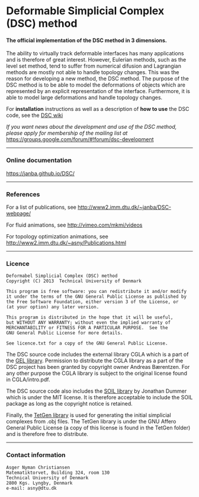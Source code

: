 Deformable Simplicial Complex (DSC) method
===

#### The official implementation of the DSC method in 3 dimensions.

The ability to virtually track deformable interfaces has many applications and is therefore of great interest. 
However, Eulerian methods, such as the level set method, tend to suffer from numerical 
difusion and Lagrangian methods are mostly not able to handle topology changes. This was the reason for 
developing a new method, the DSC method. The purpose of the DSC method is to be able to 
model the deformations of objects which are represented by an explicit representation of the interface. 
Furthermore, it is able to model large deformations and handle topology changes.

For **installation** instructions as well as a description of **how to use** the DSC code, see the [DSC wiki](https://github.com/asny/DSC/wiki)

_If you want news about the development and use of the DSC method, please apply for membership of the mailing list at_
https://groups.google.com/forum/#!forum/dsc-development

---
### Online documentation

https://janba.github.io/DSC/

---
### References

For a list of publications, see http://www2.imm.dtu.dk/~janba/DSC-webpage/

For fluid animations, see http://vimeo.com/mkmi/videos

For topology optimization animations, see http://www2.imm.dtu.dk/~asny/Publications.html

---
### Licence

    Deformabel Simplicial Complex (DSC) method
    Copyright (C) 2013  Technical University of Denmark

    This program is free software: you can redistribute it and/or modify
    it under the terms of the GNU General Public License as published by
    the Free Software Foundation, either version 3 of the License, or
    (at your option) any later version.

    This program is distributed in the hope that it will be useful,
    but WITHOUT ANY WARRANTY; without even the implied warranty of
    MERCHANTABILITY or FITNESS FOR A PARTICULAR PURPOSE.  See the
    GNU General Public License for more details.

    See licence.txt for a copy of the GNU General Public License.
  

The DSC source code includes the external library CGLA which is a part of the [GEL library](http://www2.imm.dtu.dk/projects/GEL/). Permission to distribute the CGLA library as a part of the DSC project has been granted by copyright owner Andreas Bærentzen. For any other purpose the CGLA library is subject to the original license found in CGLA/intro.pdf.

The DSC source code also includes the [SOIL library](http://www.lonesock.net/soil.html) by Jonathan Dummer which is under the MIT license. It is therefore acceptable to include the SOIL package as long as the copyright notice is retained.

Finally, the [TetGen library](http://wias-berlin.de/software/tetgen/) is used for generating the initial simplicial complexes from .obj files. The TetGen library is under the GNU Affero General Public License (a copy of this license is found in the TetGen folder) and is therefore free to distribute.

---
### Contact information

    Asger Nyman Christiansen
    Matematiktorvet, Building 324, room 130
    Technical University of Denmark
    2800 Kgs. Lyngby, Denmark
    e-mail: asny@dtu.dk
